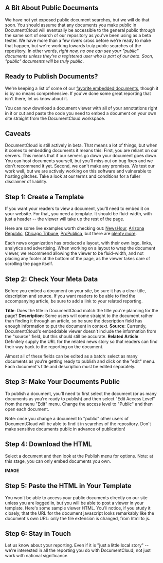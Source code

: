 ## A Bit About Public Documents
 
We have not yet exposed public document searches, but we will do that soon. You should assume that any documents you make public in DocumentCloud will eventually be accessible to the general public through the same sort of search of our repository as you've been using as a beta tester. We have more than a few rivers cross before we're ready to make that happen, but we're working towards truly public searches of the repository. In other words, *right now, no one can see your "public" documents unless they're a registered user who is part of our beta. Soon, "public" documents will be truly public*.
 
## Ready to Publish Documents?

We're keeping a list of some of our [favorite embedded documents](#), though it is by no means comprehensive.  If you've done some great reporting that isn't there, let us know about it. 

You can now download a document viewer with all of your annotations right in it or cut and paste the code you need to embed a document on your own site straight from the DocumentCloud workspace.
 
## Caveats

DocumentCloud is still actively in beta. That means a lot of things, but when it comes to embedding documents it means this: First, you are reliant on our servers. This means that if our servers go down your document goes down. You can host documents yourself, but you'll miss out on bug fixes and we don't recommend it yet. Second, we can't make any promises. We test our work well, but we are actively working on this software and vulnerable to hosting glitches. Take a look at our terms and conditions for a fuller disclaimer of liability.
 
## Step 1: Create a Template

If you want your readers to view a document, you'll need to embed it on your website. For that, you need a template. It should be fluid-width, with just a header -- the viewer will take up the rest of the page.
 
Here are some live examples worth checking out: [NewsHour](http://www.pbs.org/newshour/rundown/stevens-testimony.html), [Arizona Republic](http://www.azdatapages.com/sb1070.html), [Chicago Tribune](http://media.apps.chicagotribune.com/docs/obama-subpoena.html), [ProPublica](http://www.propublica.org/documents/item/magnetars-responses-to-our-questions), but there are [plenty more](#).
 
Each news organization has produced a layout, with their own logo, links, analytics and advertising. When working on a layout to wrap the document viewer, we recommend allowing the viewer to be fluid-width, and not placing any footer at the bottom of the page, as the viewer takes care of scrolling the page itself.
 
## Step 2: Check Your Meta Data

Before you embed a document on your site, be sure it has a clear title, description and source. If you want readers to be able to find the accompanying article, be sure to add a link to your related reporting.
 
**Title**: Does the title in DocumentCloud match the title you're planning for the page?
**Description**: Some users will come straight to the document rather than finding it through an article, so be sure the description field has enough information to put the document in context.
**Source**: Currently, DocumentCloud's embeddable viewer doesn't include the information from the "source" field, but this should still be accurate.
**Related Article**: Definitely supply the URL for the related news story so that readers can find their way back to the reporting on the document.
 
Almost all of these fields can be edited as a batch: select as many documents as you're getting ready to publish and click on the "edit" menu. Each document's title and description must be edited separately.
 
## Step 3: Make Your Documents Public

To publish a document, you'll need to first select the document (or as many documents as you're ready to publish) and then select "Edit Access Level" from the menu "Edit" menu. Change the access level to "Public" and then open each document.
 
Note: once you change a document to "public" other users of DocumentCloud will be able to find it in searches of the repository. Don't make sensitive documents public in advance of publication! 
 
## Step 4: Download the HTML

Select a document and then look at the Publish menu for options. Note: at this stage, you can only embed documents you own.
 
**IMAGE**
 
## Step 5: Paste the HTML in Your Template

You won't be able to access your public documents directly on our site unless you are logged in, but you will be able to post a viewer in your template. Here's some sample viewer HTML. You'll notice, if you study it closely, that the URL for the document javascript looks remarkably like the document's own URL: only the file extension is changed, from html to js.
 
## Step 6: Stay in Touch

Let us know about your reporting. Even if it is "just a little local story" -- we're interested in all the reporting you do with DocumentCloud, not just work with national significance.
